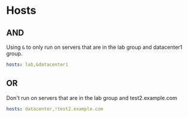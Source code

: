 # Hosts

## AND

Using `&` to only run on servers that are in the lab group and datacenter1 group.

```yaml
hosts: lab,&datacenter1
```

## OR

Don't run on servers that are in the lab group and test2.example.com

```yaml
hosts: datacenter,!test2.example.com
```
